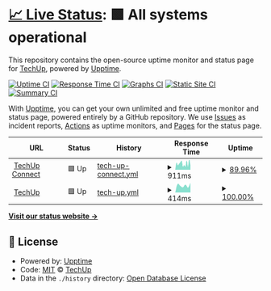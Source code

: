 # [📈 Live Status](https://techupnetwork.github.io/status): <!--live status--> **🟩 All systems operational**

This repository contains the open-source uptime monitor and status page for [TechUp](https://tech-up.org), powered by [Upptime](https://github.com/upptime/upptime).

[![Uptime CI](https://github.com/techupnetwork/status/workflows/Uptime%20CI/badge.svg)](https://github.com/techupnetwork/status/actions?query=workflow%3A%22Uptime+CI%22)
[![Response Time CI](https://github.com/techupnetwork/status/workflows/Response%20Time%20CI/badge.svg)](https://github.com/techupnetwork/status/actions?query=workflow%3A%22Response+Time+CI%22)
[![Graphs CI](https://github.com/techupnetwork/status/workflows/Graphs%20CI/badge.svg)](https://github.com/techupnetwork/status/actions?query=workflow%3A%22Graphs+CI%22)
[![Static Site CI](https://github.com/techupnetwork/status/workflows/Static%20Site%20CI/badge.svg)](https://github.com/techupnetwork/status/actions?query=workflow%3A%22Static+Site+CI%22)
[![Summary CI](https://github.com/techupnetwork/status/workflows/Summary%20CI/badge.svg)](https://github.com/techupnetwork/status/actions?query=workflow%3A%22Summary+CI%22)

With [Upptime](https://upptime.js.org), you can get your own unlimited and free uptime monitor and status page, powered entirely by a GitHub repository. We use [Issues](https://github.com/techupnetwork/status/issues) as incident reports, [Actions](https://github.com/techupnetwork/status/actions) as uptime monitors, and [Pages](https://techupnetwork.github.io/status) for the status page.

<!--start: status pages-->
<!-- This summary is generated by Upptime (https://github.com/upptime/upptime) -->
<!-- Do not edit this manually, your changes will be overwritten -->
<!-- prettier-ignore -->
| URL | Status | History | Response Time | Uptime |
| --- | ------ | ------- | ------------- | ------ |
| <img alt="" src="https://icons.duckduckgo.com/ip3/connect.tech-up.org.ico" height="13"> [TechUp Connect](https://connect.tech-up.org) | 🟩 Up | [tech-up-connect.yml](https://github.com/TechUpNetwork/Status/commits/HEAD/history/tech-up-connect.yml) | <details><summary><img alt="Response time graph" src="./graphs/tech-up-connect/response-time-week.png" height="20"> 911ms</summary><br><a href="https://status.tech-up.org/history/tech-up-connect"><img alt="Response time 911" src="https://img.shields.io/endpoint?url=https%3A%2F%2Fraw.githubusercontent.com%2FTechUpNetwork%2FStatus%2FHEAD%2Fapi%2Ftech-up-connect%2Fresponse-time.json"></a><br><a href="https://status.tech-up.org/history/tech-up-connect"><img alt="24-hour response time 807" src="https://img.shields.io/endpoint?url=https%3A%2F%2Fraw.githubusercontent.com%2FTechUpNetwork%2FStatus%2FHEAD%2Fapi%2Ftech-up-connect%2Fresponse-time-day.json"></a><br><a href="https://status.tech-up.org/history/tech-up-connect"><img alt="7-day response time 911" src="https://img.shields.io/endpoint?url=https%3A%2F%2Fraw.githubusercontent.com%2FTechUpNetwork%2FStatus%2FHEAD%2Fapi%2Ftech-up-connect%2Fresponse-time-week.json"></a><br><a href="https://status.tech-up.org/history/tech-up-connect"><img alt="30-day response time 911" src="https://img.shields.io/endpoint?url=https%3A%2F%2Fraw.githubusercontent.com%2FTechUpNetwork%2FStatus%2FHEAD%2Fapi%2Ftech-up-connect%2Fresponse-time-month.json"></a><br><a href="https://status.tech-up.org/history/tech-up-connect"><img alt="1-year response time 911" src="https://img.shields.io/endpoint?url=https%3A%2F%2Fraw.githubusercontent.com%2FTechUpNetwork%2FStatus%2FHEAD%2Fapi%2Ftech-up-connect%2Fresponse-time-year.json"></a></details> | <details><summary><a href="https://status.tech-up.org/history/tech-up-connect">89.96%</a></summary><a href="https://status.tech-up.org/history/tech-up-connect"><img alt="All-time uptime 89.96%" src="https://img.shields.io/endpoint?url=https%3A%2F%2Fraw.githubusercontent.com%2FTechUpNetwork%2FStatus%2FHEAD%2Fapi%2Ftech-up-connect%2Fuptime.json"></a><br><a href="https://status.tech-up.org/history/tech-up-connect"><img alt="24-hour uptime 89.64%" src="https://img.shields.io/endpoint?url=https%3A%2F%2Fraw.githubusercontent.com%2FTechUpNetwork%2FStatus%2FHEAD%2Fapi%2Ftech-up-connect%2Fuptime-day.json"></a><br><a href="https://status.tech-up.org/history/tech-up-connect"><img alt="7-day uptime 89.96%" src="https://img.shields.io/endpoint?url=https%3A%2F%2Fraw.githubusercontent.com%2FTechUpNetwork%2FStatus%2FHEAD%2Fapi%2Ftech-up-connect%2Fuptime-week.json"></a><br><a href="https://status.tech-up.org/history/tech-up-connect"><img alt="30-day uptime 89.96%" src="https://img.shields.io/endpoint?url=https%3A%2F%2Fraw.githubusercontent.com%2FTechUpNetwork%2FStatus%2FHEAD%2Fapi%2Ftech-up-connect%2Fuptime-month.json"></a><br><a href="https://status.tech-up.org/history/tech-up-connect"><img alt="1-year uptime 89.96%" src="https://img.shields.io/endpoint?url=https%3A%2F%2Fraw.githubusercontent.com%2FTechUpNetwork%2FStatus%2FHEAD%2Fapi%2Ftech-up-connect%2Fuptime-year.json"></a></details>
| <img alt="" src="https://icons.duckduckgo.com/ip3/tech-up.org.ico" height="13"> [TechUp](https://tech-up.org) | 🟩 Up | [tech-up.yml](https://github.com/TechUpNetwork/Status/commits/HEAD/history/tech-up.yml) | <details><summary><img alt="Response time graph" src="./graphs/tech-up/response-time-week.png" height="20"> 414ms</summary><br><a href="https://status.tech-up.org/history/tech-up"><img alt="Response time 414" src="https://img.shields.io/endpoint?url=https%3A%2F%2Fraw.githubusercontent.com%2FTechUpNetwork%2FStatus%2FHEAD%2Fapi%2Ftech-up%2Fresponse-time.json"></a><br><a href="https://status.tech-up.org/history/tech-up"><img alt="24-hour response time 556" src="https://img.shields.io/endpoint?url=https%3A%2F%2Fraw.githubusercontent.com%2FTechUpNetwork%2FStatus%2FHEAD%2Fapi%2Ftech-up%2Fresponse-time-day.json"></a><br><a href="https://status.tech-up.org/history/tech-up"><img alt="7-day response time 414" src="https://img.shields.io/endpoint?url=https%3A%2F%2Fraw.githubusercontent.com%2FTechUpNetwork%2FStatus%2FHEAD%2Fapi%2Ftech-up%2Fresponse-time-week.json"></a><br><a href="https://status.tech-up.org/history/tech-up"><img alt="30-day response time 414" src="https://img.shields.io/endpoint?url=https%3A%2F%2Fraw.githubusercontent.com%2FTechUpNetwork%2FStatus%2FHEAD%2Fapi%2Ftech-up%2Fresponse-time-month.json"></a><br><a href="https://status.tech-up.org/history/tech-up"><img alt="1-year response time 414" src="https://img.shields.io/endpoint?url=https%3A%2F%2Fraw.githubusercontent.com%2FTechUpNetwork%2FStatus%2FHEAD%2Fapi%2Ftech-up%2Fresponse-time-year.json"></a></details> | <details><summary><a href="https://status.tech-up.org/history/tech-up">100.00%</a></summary><a href="https://status.tech-up.org/history/tech-up"><img alt="All-time uptime 100.00%" src="https://img.shields.io/endpoint?url=https%3A%2F%2Fraw.githubusercontent.com%2FTechUpNetwork%2FStatus%2FHEAD%2Fapi%2Ftech-up%2Fuptime.json"></a><br><a href="https://status.tech-up.org/history/tech-up"><img alt="24-hour uptime 100.00%" src="https://img.shields.io/endpoint?url=https%3A%2F%2Fraw.githubusercontent.com%2FTechUpNetwork%2FStatus%2FHEAD%2Fapi%2Ftech-up%2Fuptime-day.json"></a><br><a href="https://status.tech-up.org/history/tech-up"><img alt="7-day uptime 100.00%" src="https://img.shields.io/endpoint?url=https%3A%2F%2Fraw.githubusercontent.com%2FTechUpNetwork%2FStatus%2FHEAD%2Fapi%2Ftech-up%2Fuptime-week.json"></a><br><a href="https://status.tech-up.org/history/tech-up"><img alt="30-day uptime 100.00%" src="https://img.shields.io/endpoint?url=https%3A%2F%2Fraw.githubusercontent.com%2FTechUpNetwork%2FStatus%2FHEAD%2Fapi%2Ftech-up%2Fuptime-month.json"></a><br><a href="https://status.tech-up.org/history/tech-up"><img alt="1-year uptime 100.00%" src="https://img.shields.io/endpoint?url=https%3A%2F%2Fraw.githubusercontent.com%2FTechUpNetwork%2FStatus%2FHEAD%2Fapi%2Ftech-up%2Fuptime-year.json"></a></details>

<!--end: status pages-->

[**Visit our status website →**](https://techupnetwork.github.io/status)

## 📄 License

- Powered by: [Upptime](https://github.com/upptime/upptime)
- Code: [MIT](./LICENSE) © [TechUp](https://tech-up.org)
- Data in the `./history` directory: [Open Database License](https://opendatacommons.org/licenses/odbl/1-0/)
